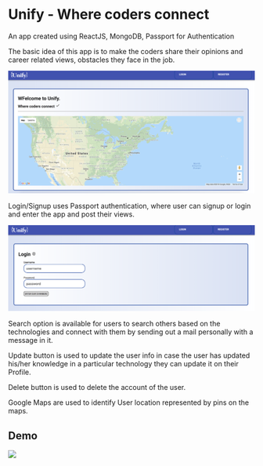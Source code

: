# Unify - Where coders connect

An app created using ReactJS, MongoDB, Passport for Authentication

The basic idea of this app is to make the coders share their opinions and career related views, obstacles they face in the job.

<img src="images/home.png">

Login/Signup uses Passport authentication, where user can signup or login and enter the app and post their views.

<img src="images/login.png">

Search option is available for users to search others based on the technologies and connect with them by sending out a mail personally with a message in it.

Update button is used to update the user info in case the user has updated his/her knowledge in a particular technology they can update it on their Profile.

Delete button is used to delete the account of the user.

Google Maps are used to identify User location represented by pins on the maps.


## Demo

![](https://youtu.be/C4lYMFYzgGw)

